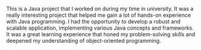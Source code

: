 This is a Java project that I worked on during my time in university. It was a really interesting project that helped me gain a lot of hands-on experience with Java programming. I had the opportunity to develop a robust and scalable application, implementing various Java concepts and frameworks. It was a great learning experience that honed my problem-solving skills and deepened my understanding of object-oriented programming.
